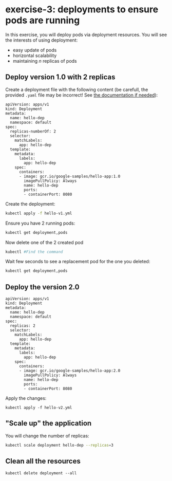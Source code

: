 # exercise-3: deployments to ensure pods are running

In this exercise, you will deploy pods via deployment resources.
You will see the interests of using deployment:
* easy update of pods
* horizontal scalability
* maintaining *n* replicas of pods

## Deploy version 1.0 with 2 replicas

Create a deployment file with the following content (be carefull, the provided `.yaml` file may be incorrect! See [the documentation if needed](https://kubernetes.io/docs/reference/generated/kubernetes-api/v1.24/#deployment-v1-apps)):
```
apiVersion: apps/v1
kind: Deployment
metadata:
  name: hello-dep
  namespace: default
spec:
  replicas-numberOf: 2
  selector:
    matchLabels:
      app: hello-dep 
  template:
    metadata:
      labels:
        app: hello-dep
    spec:
      containers:
      - image: gcr.io/google-samples/hello-app:1.0
        imagePullPolicy: Always
        name: hello-dep
        ports:
        - containerPort: 8080
```

Create the deployment:
```sh
kubectl apply -f hello-v1.yml
```

Ensure you have 2 running pods:
```sh
kubectl get deployment,pods
```

Now delete one of the 2 created pod
```sh
kubectl #Find the command
```

Wait few seconds to see a replacement pod for the one you deleted:
```sh
kubectl get deployment,pods
```

## Deploy the version 2.0
```
apiVersion: apps/v1
kind: Deployment
metadata:
  name: hello-dep
  namespace: default
spec:
  replicas: 2
  selector:
    matchLabels:
      app: hello-dep 
  template:
    metadata:
      labels:
        app: hello-dep
    spec:
      containers:
      - image: gcr.io/google-samples/hello-app:2.0
        imagePullPolicy: Always
        name: hello-dep
        ports:
        - containerPort: 8080
 ```

Apply the changes:
```
kubectl apply -f hello-v2.yml
```

## "Scale up" the application

You will change the number of replicas:
```sh
kubectl scale deployment hello-dep --replicas=3
```

## Clean all the resources
```
kubectl delete deployment --all
```
